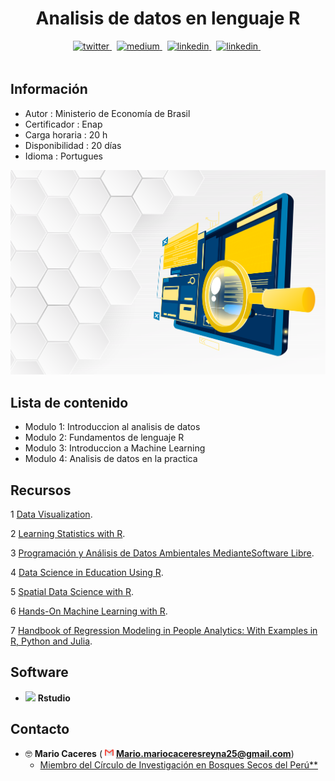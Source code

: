 <h1 align="center"><strong>Analisis de datos en lenguaje R</strong></h1>

<table align="center">
 <p align="center">
<a href="https://twitter.com/Mario251997" target="_blank">
<img src=https://img.shields.io/badge/twitter-%2300acee.svg?&style=for-the-badge&logo=twitter&logoColor=white alt=twitter style="margin-bottom: 5px;" />
</a> &nbsp;

<a href="https://www.facebook.com/mariocaceres25" target="_blank">
<img src=https://img.shields.io/badge/Facebook-1877F2?style=for-the-badge&logo=facebook&logoColor=white alt=medium style="margin-bottom: 5px;" />
</a> &nbsp;

<a href="https://www.linkedin.com/in/mariocaceres25/" target="_blank">
<img src=https://img.shields.io/badge/linkedin-%231E77B5.svg?&style=for-the-badge&logo=linkedin&logoColor=white alt=linkedin style="margin-bottom: 5px;" />
</a> &nbsp;

<a href="mailto:mariocaceresreyna25@gmail.com" target="_blank">
<img src=https://img.shields.io/badge/Gmail-D14836?style=for-the-badge&logo=gmail&logoColor=white   alt=linkedin style="margin-bottom: 5px;" />
</a> &nbsp;  
</table>



 ## **Información**
 - Autor : Ministerio de Economía de Brasil 
 - Certificador : Enap
 - Carga horaria : 20 h 
 - Disponibilidad : 20 días
 - Idioma : Portugues




![img](./img/Imagem.png)

## **Lista de contenido**
 - Modulo 1: Introduccion al analisis de datos  
 - Modulo 2: Fundamentos de lenguaje R 
 - Modulo 3: Introduccion a Machine Learning
 - Modulo 4: Analisis de datos en la practica 
  

## **Recursos**

<p>1
    <a href="https://datavizs21.classes.andrewheiss.com/?fbclid=IwAR1yOXtLY5-9E9s0xzoCK1QoHHow0yGNBMar33_sID2XMEEPNLBY4FUkXB0">Data Visualization</a>.
</p>
<p>2
    <a href="https://learningstatisticswithr.com/">Learning Statistics with R</a>.
</p>
<p>3
    <a href="https://derek-corcoran-barrios.github.io/CursoProgramacion/_book/index.html#descripcion-del-curso">Programación y Análisis de Datos Ambientales MedianteSoftware Libre</a>.
</p>
<p>4
    <a href="https://datascienceineducation.com/">Data Science in Education Using R</a>.
</p>
<p>5
    <a href="https://rspatial.org/raster/index.html ">Spatial Data Science with R</a>.
</p>
<p>6
    <a href="https://www.youtube.com/watch?v=bo2xn6-Y9fc&t=2424s">Hands-On Machine Learning with R</a>.
</p>
<p>7
    <a href="https://peopleanalytics-regression-book.org">Handbook of Regression Modeling in People Analytics: With Examples in R, Python and Julia</a>.
</p>




## **Software**

 
 * <img src="https://upload.wikimedia.org/wikipedia/commons/d/d0/RStudio_logo_flat.svg" height=14> **Rstudio**
 

## **Contacto**

* 🤓 **Mario Caceres** ( <img src="https://raw.githubusercontent.com/ambarja/Buenas-practicas-con-QGIS/main/img/email.png" height=14> <b>Mario.mariocaceresreyna25@gmail.com</b>)
  - [Miembro del Círculo de Investigación en Bosques Secos del Perú**](https://www.facebook.com/CIBOSEC)
  